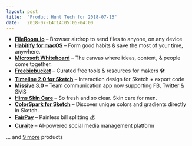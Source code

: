 ```yaml
---
layout: post
title:  "Product Hunt Tech for 2018-07-13"
date:   2018-07-14T14:05:05-04:00
---
```


* **[FileRoom.io](https://www.producthunt.com/posts/fileroom-io?utm_campaign=producthunt-api&utm_medium=api&utm_source=Application%3A+Daily+Digest+RSS+%28ID%3A+3202%29)** – Browser airdrop to send files to anyone, on any device
* **[Habitify for macOS](https://www.producthunt.com/posts/habitify-for-macos?utm_campaign=producthunt-api&utm_medium=api&utm_source=Application%3A+Daily+Digest+RSS+%28ID%3A+3202%29)** – Form good habits & save the most of your time, anywhere.
* **[Microsoft Whiteboard](https://www.producthunt.com/posts/microsoft-whiteboard?utm_campaign=producthunt-api&utm_medium=api&utm_source=Application%3A+Daily+Digest+RSS+%28ID%3A+3202%29)** – The canvas where ideas, content, & people come together.
* **[Freebiebucket](https://www.producthunt.com/posts/freebiebucket?utm_campaign=producthunt-api&utm_medium=api&utm_source=Application%3A+Daily+Digest+RSS+%28ID%3A+3202%29)** – Curated free tools & resources for makers 🛠
* **[Timeline 2.0 for Sketch](https://www.producthunt.com/posts/timeline-2-0-for-sketch?utm_campaign=producthunt-api&utm_medium=api&utm_source=Application%3A+Daily+Digest+RSS+%28ID%3A+3202%29)** – Interaction design for Sketch + export code
* **[Missive 3.0](https://www.producthunt.com/posts/missive-3-0?utm_campaign=producthunt-api&utm_medium=api&utm_source=Application%3A+Daily+Digest+RSS+%28ID%3A+3202%29)** – Team communication app now supporting FB, Twitter & SMS
* **[Hims Skin Care](https://www.producthunt.com/posts/hims-skin-care?utm_campaign=producthunt-api&utm_medium=api&utm_source=Application%3A+Daily+Digest+RSS+%28ID%3A+3202%29)** – So fresh and so clear. Skin care for men.
* **[ColorSpark for Sketch](https://www.producthunt.com/posts/colorspark-for-sketch?utm_campaign=producthunt-api&utm_medium=api&utm_source=Application%3A+Daily+Digest+RSS+%28ID%3A+3202%29)** – Discover unique colors and gradients directly in Sketch.
* **[FairPay](https://www.producthunt.com/posts/fairpay?utm_campaign=producthunt-api&utm_medium=api&utm_source=Application%3A+Daily+Digest+RSS+%28ID%3A+3202%29)** – Painless bill splitting 💰
* **[Curaite](https://www.producthunt.com/posts/curaite?utm_campaign=producthunt-api&utm_medium=api&utm_source=Application%3A+Daily+Digest+RSS+%28ID%3A+3202%29)** – AI-powered social media management platform

… and [9 more](https://www.producthunt.com/tech) products